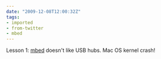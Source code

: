 ```yaml
---
date: "2009-12-08T12:00:32Z"
tags:
- imported
- from-twitter
- mbed
---
```

Lesson 1: [mbed](/tags/mbed) doesn't like USB hubs. Mac OS kernel crash!
